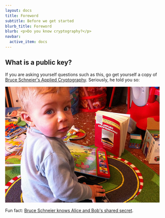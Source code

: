 ```yaml
---
layout: docs
title: Foreword
subtitle: Before we get started
blurb_title: Foreword
blurb: <p>Do you know cryptography?</p>
navbar:
  active_item: docs
---
```


## What is a public key?

If you are asking yourself questions such as this, go get yourself a copy of <a target="_blank"
href="http://www.schneier.com/book-applied.html">Bruce Schneier's Applied Cryptography</a>.
Seriously, he told you so:

<a target="_blank" href="http://www.schneier.com/book-applied.html"><img src="assets/img/applied-cryptography.jpg" width="500" height="374"></a>

Fun fact: <a target="_blank" href="http://www.schneierfacts.com/fact/18">Bruce Schneier knows Alice
and Bob's shared secret</a>.

